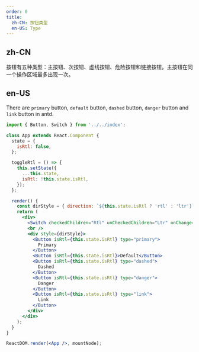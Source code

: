 ```yaml
---
order: 0
title:
  zh-CN: 按钮类型
  en-US: Type
---
```


## zh-CN

按钮有五种类型：主按钮、次按钮、虚线按钮、危险按钮和链接按钮。主按钮在同一个操作区域最多出现一次。

## en-US

There are `primary` button, `default` button, `dashed` button, `danger` button and `link` button in antd.

```jsx
import { Button, Switch } from '../../index';

class App extends React.Component {
  state = {
    isRtl: false,
  };

  toggleRtl = () => {
    this.setState({
      ...this.state,
      isRtl: !this.state.isRtl,
    });
  };

  render() {
    const dirStyle = { direction: `${this.state.isRtl ? 'rtl' : 'ltr'}` };
    return (
      <div>
        <Switch checkedChildren="Rtl" unCheckedChildren="Ltr" onChange={this.toggleRtl} />
        <br />
        <div style={dirStyle}>
          <Button isRtl={this.state.isRtl} type="primary">
            Primary
          </Button>
          <Button isRtl={this.state.isRtl}>Default</Button>
          <Button isRtl={this.state.isRtl} type="dashed">
            Dashed
          </Button>
          <Button isRtl={this.state.isRtl} type="danger">
            Danger
          </Button>
          <Button isRtl={this.state.isRtl} type="link">
            Link
          </Button>
        </div>
      </div>
    );
  }
}

ReactDOM.render(<App />, mountNode);
```
